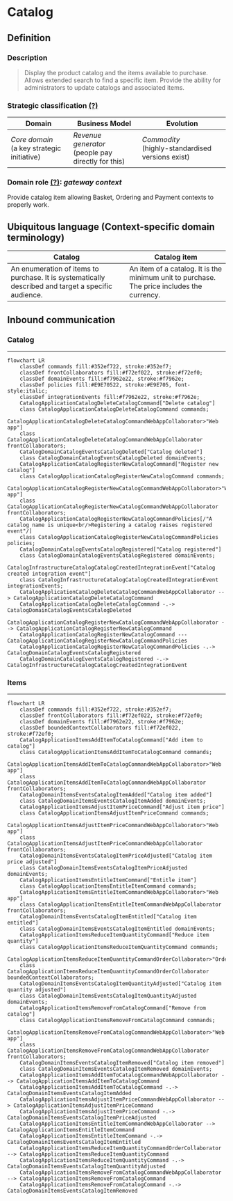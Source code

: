 # Catalog

## Definition

### Description

> Display the product catalog and the items available to purchase. Allows extended search to find a specific item. Provide the ability for administrators to update catalogs and associated items.

### Strategic classification [(?)](https://github.com/ddd-crew/bounded-context-canvas#strategic-classification)

| Domain                                         | Business Model                                         | Evolution                                             |
| ---------------------------------------------- | ------------------------------------------------------ | ----------------------------------------------------- |
| *Core domain*<br/>(a key strategic initiative) | *Revenue generator*<br/>(people pay directly for this) | *Commodity*<br/>(highly\-standardised versions exist) |

### Domain role [(?)](https://github.com/ddd-crew/bounded-context-canvas/blob/master/resources/model-traits-worksheet.md): *gateway context*

Provide catalog item allowing Basket, Ordering and Payment contexts to properly work.

## Ubiquitous language (Context\-specific domain terminology)

| Catalog                                                                                             | Catalog item                                                                               |
| --------------------------------------------------------------------------------------------------- | ------------------------------------------------------------------------------------------ |
| An enumeration of items to purchase. It is systematically described and target a specific audience. | An item of a catalog. It is the minimum unit to purchase. The price includes the currency. |

## Inbound communication

### Catalog

---

```mermaid
flowchart LR
    classDef commands fill:#352ef722, stroke:#352ef7;
    classDef frontCollaborators fill:#f72ef022, stroke:#f72ef0;
    classDef domainEvents fill:#f7962e22, stroke:#f7962e;
    classDef policies fill:#E9E70522, stroke:#E9E705, font-style:italic;
    classDef integrationEvents fill:#f7962e22, stroke:#f7962e;
    CatalogApplicationCatalogDeleteCatalogCommand["Delete catalog"]
    class CatalogApplicationCatalogDeleteCatalogCommand commands;
    CatalogApplicationCatalogDeleteCatalogCommandWebAppCollaborator>"Web app"]
    class CatalogApplicationCatalogDeleteCatalogCommandWebAppCollaborator frontCollaborators;
    CatalogDomainCatalogEventsCatalogDeleted["Catalog deleted"]
    class CatalogDomainCatalogEventsCatalogDeleted domainEvents;
    CatalogApplicationCatalogRegisterNewCatalogCommand["Register new catalog"]
    class CatalogApplicationCatalogRegisterNewCatalogCommand commands;
    CatalogApplicationCatalogRegisterNewCatalogCommandWebAppCollaborator>"Web app"]
    class CatalogApplicationCatalogRegisterNewCatalogCommandWebAppCollaborator frontCollaborators;
    CatalogApplicationCatalogRegisterNewCatalogCommandPolicies[/"A catalog name is unique<br/>Registering a catalog raises registered event"/]
    class CatalogApplicationCatalogRegisterNewCatalogCommandPolicies policies;
    CatalogDomainCatalogEventsCatalogRegistered["Catalog registered"]
    class CatalogDomainCatalogEventsCatalogRegistered domainEvents;
    CatalogInfrastructureCatalogCatalogCreatedIntegrationEvent["Catalog created integration event"]
    class CatalogInfrastructureCatalogCatalogCreatedIntegrationEvent integrationEvents;
    CatalogApplicationCatalogDeleteCatalogCommandWebAppCollaborator --> CatalogApplicationCatalogDeleteCatalogCommand
    CatalogApplicationCatalogDeleteCatalogCommand -.-> CatalogDomainCatalogEventsCatalogDeleted
    CatalogApplicationCatalogRegisterNewCatalogCommandWebAppCollaborator --> CatalogApplicationCatalogRegisterNewCatalogCommand
    CatalogApplicationCatalogRegisterNewCatalogCommand --- CatalogApplicationCatalogRegisterNewCatalogCommandPolicies
    CatalogApplicationCatalogRegisterNewCatalogCommandPolicies -.-> CatalogDomainCatalogEventsCatalogRegistered
    CatalogDomainCatalogEventsCatalogRegistered -.-> CatalogInfrastructureCatalogCatalogCreatedIntegrationEvent
```

### Items

---

```mermaid
flowchart LR
    classDef commands fill:#352ef722, stroke:#352ef7;
    classDef frontCollaborators fill:#f72ef022, stroke:#f72ef0;
    classDef domainEvents fill:#f7962e22, stroke:#f7962e;
    classDef boundedContextCollaborators fill:#f72ef022, stroke:#f72ef0;
    CatalogApplicationItemsAddItemToCatalogCommand["Add item to catalog"]
    class CatalogApplicationItemsAddItemToCatalogCommand commands;
    CatalogApplicationItemsAddItemToCatalogCommandWebAppCollaborator>"Web app"]
    class CatalogApplicationItemsAddItemToCatalogCommandWebAppCollaborator frontCollaborators;
    CatalogDomainItemsEventsCatalogItemAdded["Catalog item added"]
    class CatalogDomainItemsEventsCatalogItemAdded domainEvents;
    CatalogApplicationItemsAdjustItemPriceCommand["Adjust item price"]
    class CatalogApplicationItemsAdjustItemPriceCommand commands;
    CatalogApplicationItemsAdjustItemPriceCommandWebAppCollaborator>"Web app"]
    class CatalogApplicationItemsAdjustItemPriceCommandWebAppCollaborator frontCollaborators;
    CatalogDomainItemsEventsCatalogItemPriceAdjusted["Catalog item price adjusted"]
    class CatalogDomainItemsEventsCatalogItemPriceAdjusted domainEvents;
    CatalogApplicationItemsEntitleItemCommand["Entitle item"]
    class CatalogApplicationItemsEntitleItemCommand commands;
    CatalogApplicationItemsEntitleItemCommandWebAppCollaborator>"Web app"]
    class CatalogApplicationItemsEntitleItemCommandWebAppCollaborator frontCollaborators;
    CatalogDomainItemsEventsCatalogItemEntitled["Catalog item entitled"]
    class CatalogDomainItemsEventsCatalogItemEntitled domainEvents;
    CatalogApplicationItemsReduceItemQuantityCommand["Reduce item quantity"]
    class CatalogApplicationItemsReduceItemQuantityCommand commands;
    CatalogApplicationItemsReduceItemQuantityCommandOrderCollaborator>"Order"]
    class CatalogApplicationItemsReduceItemQuantityCommandOrderCollaborator boundedContextCollaborators;
    CatalogDomainItemsEventsCatalogItemQuantityAdjusted["Catalog item quantity adjusted"]
    class CatalogDomainItemsEventsCatalogItemQuantityAdjusted domainEvents;
    CatalogApplicationItemsRemoveFromCatalogCommand["Remove from catalog"]
    class CatalogApplicationItemsRemoveFromCatalogCommand commands;
    CatalogApplicationItemsRemoveFromCatalogCommandWebAppCollaborator>"Web app"]
    class CatalogApplicationItemsRemoveFromCatalogCommandWebAppCollaborator frontCollaborators;
    CatalogDomainItemsEventsCatalogItemRemoved["Catalog item removed"]
    class CatalogDomainItemsEventsCatalogItemRemoved domainEvents;
    CatalogApplicationItemsAddItemToCatalogCommandWebAppCollaborator --> CatalogApplicationItemsAddItemToCatalogCommand
    CatalogApplicationItemsAddItemToCatalogCommand -.-> CatalogDomainItemsEventsCatalogItemAdded
    CatalogApplicationItemsAdjustItemPriceCommandWebAppCollaborator --> CatalogApplicationItemsAdjustItemPriceCommand
    CatalogApplicationItemsAdjustItemPriceCommand -.-> CatalogDomainItemsEventsCatalogItemPriceAdjusted
    CatalogApplicationItemsEntitleItemCommandWebAppCollaborator --> CatalogApplicationItemsEntitleItemCommand
    CatalogApplicationItemsEntitleItemCommand -.-> CatalogDomainItemsEventsCatalogItemEntitled
    CatalogApplicationItemsReduceItemQuantityCommandOrderCollaborator --> CatalogApplicationItemsReduceItemQuantityCommand
    CatalogApplicationItemsReduceItemQuantityCommand -.-> CatalogDomainItemsEventsCatalogItemQuantityAdjusted
    CatalogApplicationItemsRemoveFromCatalogCommandWebAppCollaborator --> CatalogApplicationItemsRemoveFromCatalogCommand
    CatalogApplicationItemsRemoveFromCatalogCommand -.-> CatalogDomainItemsEventsCatalogItemRemoved
```
